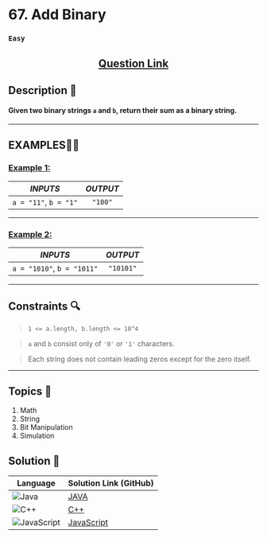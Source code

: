# 67. Add Binary

### `Easy`


<h2 align="center">
<a href="https://leetcode.com/problems/add-binary/description/"><strong>Question Link</strong></a>
</h2>


## Description 📑

#### Given two binary strings `a` and `b`, return their sum as a binary string.

---

## **EXAMPLES**💫✨ </br>

<h3>

<ins>**Example 1**:</ins> </br>


| _INPUTS_ | _OUTPUT_ |
| :-----------: | :-----------: |
| `a = "11"`, `b = "1"` | `"100"` |

</h3>

____
<h3>

<ins>**Example 2**:</ins> </br>

| _INPUTS_ | _OUTPUT_ |
| :-----------: | :-----------: |
| `a = "1010"`, `b = "1011"` | `"10101"` |

</h3>

___

## Constraints 🔍

> `1 <= a.length, b.length <= 10^4`</br>

> `a` and `b` consist only of `'0'` or `'1'` characters. <br>

> Each string does not contain leading zeros except for the zero itself.

___

## Topics 📝

1. Math
2. String
3. Bit Manipulation
4. Simulation


## Solution 📃

|  Language   |  Solution Link (GitHub) |
| ------------- | ------------- |
|  ![Java](https://img.shields.io/badge/java-%23ED8B00.svg?style=flat&logo=openjdk&logoColor=white)  | [JAVA]() |
|  ![C++](https://img.shields.io/badge/c++-%2300599C.svg?style=plastic&logo=c%2B%2B&logoColor=white)  | [C++]()  |
|  ![JavaScript](https://img.shields.io/badge/javascript-%23323330.svg?style=flat&logo=javascript&logoColor=%23F7DF1E)  | [JavaScript]() |
